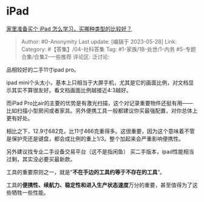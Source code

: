 # iPad
[家里准备买个 iPad 怎么学习，买哪种类型的比较好？](https://www.zhihu.com/question/600143881/answer/3047694243)

> Author: #0-Anonymity
> Last update: [编辑于 2023-05-28]
> Link:
> Category: #【答集】/04-社科答集
> Tag:  #1-家族/1B-处世/1-内务 #5-专题合集/合集2-一些推荐
> 评论区:
> 泛讨论:

品相较好的二手11寸ipad pro。

ipad mini个头太小，基本上只相当于大屏手机，尤其是它的画面比例，对文档显示其实不算很友好。看文档画面比例越接近4:3越好。

而iPad Pro比air的主要的优势是有激光扫描，这个对记录重要物件还挺有用——比如扫描小型房间或者家具。另外便携工具一般都建议你买最强配置，对你总体上更有好处。

相比之下，12.9寸682克，比11寸466克重得多。这很重要，因为这个意味着不管是保护壳还是键盘，都会成比例的重上1/3。整个加起来会严重影响便携性。

另外建议找专业二手设备交易平台（这不是指闲鱼） 买二手版本，ipad性能相当过剩，其实没必要买最新款。

工具的重要原则之一，就是“**不在手边的工具约等于不存在的工具**”。

工具的**便携性、续航力、稳定性和进入生产状态速度**万分的重要，甚至值得为了这些牺牲一些性能。
